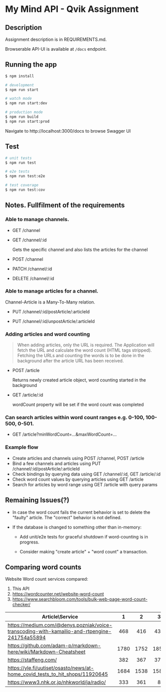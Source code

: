 # My Mind API - Qvik Assignment

## Description

Assignment description is in REQUIREMENTS.md.

Browserable API-UI is available at `/docs` endpoint.

## Running the app

```bash
$ npm install

# development
$ npm run start

# watch mode
$ npm run start:dev

# production mode
$ npm run build
$ npm run start:prod
```

Navigate to http://localhost:3000/docs to browse Swagger UI

## Test

```bash
# unit tests
$ npm run test

# e2e tests
$ npm run test:e2e

# test coverage
$ npm run test:cov
```

## Notes. Fullfilment of the requirements

### Able to manage channels.

- GET /channel

- GET /channel/:id

  Gets the specific channel and also lists the articles for the channel

- POST /channel

- PATCH /channel/:id

- DELETE /channel/:id

### Able to manage articles for a channel.

Channel-Article is a Many-To-Many relation.

- PUT /channel/:id/postArticle/:articleId

- PUT ​/channel​/:id​/unpostArticle​/:articleId

### Adding articles and word counting

> When adding articles, only the URL is required. The Application will fetch the URL and calculate the word count (HTML tags stripped). Fetching the URLs and counting the words is to be done in the background after the article URL has been received.

- POST /article

  Returns newly created article object, word counting started in the background

- GET /article/:id

  wordCount property will be set if the word count was completed

### Can search articles within word count ranges e.g. 0-100, 100-500, 0-501.

- GET /article?minWordCount=...&maxWordCount=...

### Example flow

- Create articles and channels using POST /channel, POST /article
- Bind a few channels and articles using PUT /channel/:id/postArticle/:articleId
- Check bindings by querying data using GET /channel/:id, GET /article/:id
- Check word count values by querying articles using GET /article
- Search for articles by word range using GET /article with query params

## Remaining Issues(?)

- In case the word count fails the current behavior is set to delete the "faulty" article. The "correct" behavior is not defined.

- If the database is changed to something other than in-memory:

  - Add unit/e2e tests for graceful shutdown if word-counting is in progress.

  - Consider making "create article" + "word count" a transaction.

## Comparing word counts

Website Word count services compared:

1. This API
2. https://wordcounter.net/website-word-count
3. https://www.searchbloom.com/tools/bulk-web-page-word-count-checker/

| Article\Service                                                                              |   1  |   2  |   3  |
|----------------------------------------------------------------------------------------------|:----:|:----:|:----:|
| https://medium.com/@denys.pozniak/voice-transcoding-with-kamailio-and-rtpengine-241754a55894 |  468 |  416 |  430 |
| https://github.com/adam-p/markdown-here/wiki/Markdown-Cheatsheet                             | 1780 | 1752 | 1852 |
| https://staffeng.com/                                                                        |  382 |  367 |  376 |
| https://yle.fi/uutiset/osasto/news/at-home_covid_tests_to_hit_shops/11920645                 | 1684 | 1538 | 1580 |
| https://www3.nhk.or.jp/nhkworld/ja/radio/                                                    |  333 |  361 |    8 |
